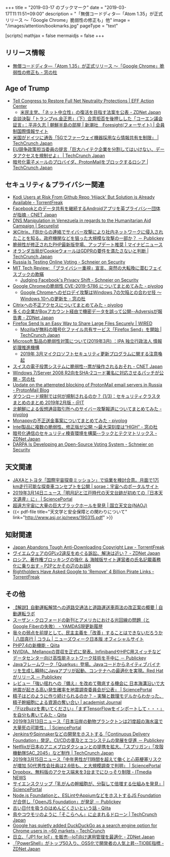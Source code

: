 +++
title = "2019-03-17 のブックマーク"
date =  "2019-03-17T11:11:51+09:00"
description = "「無償コードディタ―「Atom 1.35」が正式リリース ～「Google Chrome」脆弱性の修正も」他"
image = "/images/attention/bookmarks.jpg"
pageType = "text"

[scripts]
  mathjax = false
  mermaidjs = false
+++

## リリース情報

- [無償コードディタ―「Atom 1.35」が正式リリース ～「Google Chrome」脆弱性の修正も - 窓の杜](https://forest.watch.impress.co.jp/docs/news/1174873.html)

## Age of Trump

- [Tell Congress to Restore Full Net Neutrality Protections | EFF Action Center](https://act.eff.org/action/tell-congress-to-restore-full-net-neutrality-protections)
    - [米民主党、「ネット中立性」の復活を目指す法案を公表 - ZDNet Japan](https://japan.zdnet.com/article/35133907/)
- [会談決裂「トランプvs.金正恩」（下）合意拒否を後押しした「コーエン議会証言」：平井久志 | 朝鮮半島の部屋 | 新潮社　Foresight(フォーサイト) | 会員制国際情報サイト](https://www.fsight.jp/articles/-/44997)
- [米国がドイツに通告「5Gでファーウェイ機器採用なら情報共有を制限」  |  TechCrunch Japan](https://techcrunch.com/2019/03/11/germany-intelligence-sharing/)
- [EU競争政策担当委員の提言「巨大ハイテク企業を分割してはいけない、データアクセスを規制せよ」  |  TechCrunch Japan](https://techcrunch.com/2019/03/11/dont-break-up-big-tech-regulate-data-access-says-eu-antitrust-chief/)
- [暗号化電子メールのプロバイダ、ProtonMailをブロックするロシア  |  TechCrunch Japan](https://techcrunch.com/2019/03/11/russia-blocks-protonmail/)

## セキュリティ＆プライバシー関連

- [Kodi Users at Risk From Github Repo 'Hijack' But Solution is Already Available - TorrentFreak](https://torrentfreak.com/kodi-users-at-risk-from-github-repo-hijack-but-solution-is-already-available-190309/)
- [Facebookとのデータ共有を継続するAndroidアプリを英プライバシー団体が指摘 - CNET Japan](https://japan.cnet.com/article/35133823/)
- [DNS Manipulation in Venezuela in regards to the Humanitarian Aid Campaign | Securelist](https://securelist.com/dns-manipulation-in-venezuela/89592/)
- [米Citrix、FBIからの連絡でサイバー攻撃により社内ネットワークに侵入されたことを知る。政府機関などを狙った大規模な攻撃の一部か？ － Publickey](https://www.publickey1.jp/blog/19/citrixfbi.html)
- [脆弱性が修正されたPHP最新版登場、アップデート推奨 | マイナビニュース](https://news.mynavi.jp/article/20190310-785438/)
- [オランダ当局がCookieウォールはGDPRの要件を満たさないと判断  |  TechCrunch Japan](https://techcrunch.com/2019/03/08/cookie-walls-dont-comply-with-gdpr-says-dutch-dpa/)
- [Russia Is Testing Online Voting - Schneier on Security](https://www.schneier.com/blog/archives/2019/03/russia_is_testi.html)
- [MIT Tech Review: 「プライバシー重視」宣言、突然の大転換に潜むフェイスブックの欺瞞](https://www.technologyreview.jp/s/129792/zuckerbergs-new-privacy-essay-shows-why-facebook-needs-to-be-broken-up/)
    - [Judging Facebook's Privacy Shift - Schneier on Security](https://www.schneier.com/blog/archives/2019/03/judging_faceboo.html)
- [Google Chromeの脆弱性 CVE-2019-5786 についてまとめてみた - piyolog](https://piyolog.hatenadiary.jp/entry/2019/03/12/002858)
    - [Google Chromeへのゼロデイ攻撃はWindows 7の欠陥との合わせ技 ～Windows 10への更新を - 窓の杜](https://forest.watch.impress.co.jp/docs/news/1174103.html)
- [Citrixへの不正アクセスについてまとめてみた - piyolog](https://piyolog.hatenadiary.jp/entry/2019/03/12/183000)
- [多くの企業がBoxアカウント経由で機密データを誤って公開--Adversisが報告書 - ZDNet Japan](https://japan.zdnet.com/article/35134015/)
- [Firefox Send Is an Easy Way to Share Large Files Securely | WIRED](https://www.wired.com/story/firefox-send-encrypted-large-files/)
    - [Mozillaが無料の暗号化ファイル共有サービス「Firefox Send」を開始  |  TechCrunch Japan](https://techcrunch.com/2019/03/12/mozilla-launches-its-free-encrypted-file-sharing-service-firefox-send/)
- [Microsoft 製品の脆弱性対策について(2019年3月) ：IPA 独立行政法人 情報処理推進機構](https://www.ipa.go.jp/security/ciadr/vul/20190313-ms.html)
    - [2019年 3月マイクロソフトセキュリティ更新プログラムに関する注意喚起](https://www.jpcert.or.jp/at/2019/at190012.html)
- [スイスの電子投票システムに脆弱性--票が操作されるおそれ - CNET Japan](https://japan.cnet.com/article/35134106/)
- [Windows 7/Server 2008 R2向をSHA-2コード署名に対応させるパッチが公開 - 窓の杜](https://forest.watch.impress.co.jp/docs/news/1174505.html)
- [Update on the attempted blocking of ProtonMail email servers in Russia - ProtonMail Blog](https://protonmail.com/blog/russia-block/)
- [ダウンロード規制では何が規制されるのか？ (1/3)：セキュリティクラスタ まとめのまとめ 2019年2月版 - ＠IT](https://www.atmarkit.co.jp/ait/articles/1903/14/news022.html)
- [北朝鮮による仮想通貨取引所へのサイバー攻撃報道についてまとめてみた - piyolog](https://piyolog.hatenadiary.jp/entry/2019/03/14/064737)
- [Monappyの不正送金事案についてまとめてみた - piyolog](https://piyolog.hatenadiary.jp/entry/2019/03/14/183000)
- [Intel製品に複数の脆弱性、修正版が公開 ～最大深刻度は“HIGH” - 窓の杜](https://forest.watch.impress.co.jp/docs/news/1174631.html)
- [暗号化通信のセキュリティ検査環境を構築--ラックとテクマトリックス - ZDNet Japan](https://japan.zdnet.com/article/35134225/)
- [DARPA Is Developing an Open-Source Voting System - Schneier on Security](https://www.schneier.com/blog/archives/2019/03/darpa_is_develo.html)

## 天文関連

- [JAXAとトヨタ「国際宇宙探査ミッション」で協業を検討合意。月面で1万km走行可能な探査車コンセプトを公開 | sorae：宇宙へのポータルサイト](https://sorae.info/030201/2019_3_12_jaxa.html)
- [2019年3月14日ニュース「明月記と江戸時代の天文台跡が初めての『日本天文遺産』に」 | SciencePortal](https://scienceportal.jst.go.jp/news/newsflash_review/newsflash/2019/03/20190314_01.html)
- [超遠方宇宙に大量の巨大ブラックホールを発見 | 国立天文台(NAOJ)](https://www.nao.ac.jp/news/science/2019/20190314-subaru.html)
- {{< pdf-file title="天文学と安全保障との関わりについて" link="http://www.asj.or.jp/news/190315.pdf" >}}

## 知財関連

- [Japan Abandons Tough Anti-Downloading Copyright Law - TorrentFreak](https://torrentfreak.com/japan-abandons-tough-anti-downloading-copyright-law-190313/)
- [ヴイエムウェアのGPLv2違反をめぐる訴訟、解決は近い？ - ZDNet Japan](https://japan.zdnet.com/article/35133975/)
- [ロシア、著作権ブロッキングの強化 ＆ 海賊版サイト運営者の氏名記載義務化に乗り出す – P2Pとかその辺のお話R](https://p2ptk.org/copyright/1695)
- [Rightholders Have Asked Google to 'Remove' 4 Billion Pirate Links - TorrentFreak](https://torrentfreak.com/rightholders-have-asked-google-to-remove-4-billion-pirate-links-190316/)

## その他

- [【解説】自動運転解禁への道路交通法と道路運送車両法の改正案の概要 | 自動運転ラボ](https://jidounten-lab.com/u_autonomous-japan-law-2)
- [スーザン・クロフォードの新刊とアメリカにおける光回線の問題（とGoogle Fiberの失敗） - YAMDAS現更新履歴](https://yamdas.hatenablog.com/entry/20190311/fiber)
- [我々の弱点を前提として、民主主義を「改善」することはできないだろうか | 八田真行 | コラム | ニューズウィーク日本版 オフィシャルサイト](https://www.newsweekjapan.jp/hatta/2019/03/post-5.php)
- [PHP7.4の新機能 - Qiita](https://qiita.com/rana_kualu/items/38c9917f634bc7767f1b)
- [NVIDIA、Mellanoxの買収を正式に発表。InfinibandやHPC用スイッチなどデータセンター向け高性能ネットワーク技術を手中に － Publickey](https://www.publickey1.jp/blog/19/nvidiamellanoxinfinibandhpc.html)
- [Javaフレームワーク「Quarkus」登場。Javaコードからネイティブバイナリを生成し瞬時にJavaアプリが起動、コンテナへの最適化を実現。Red Hatがリリース － Publickey](https://www.publickey1.jp/blog/19/javaquarkusjavajavared_hat.html)
- [レビュー「強い揺れへの『備え』を改めて徹底する機会に 日本海溝沿いで大地震が起きる高い発生確率を地震調査委員会が公表」 | SciencePortal](https://scienceportal.jst.go.jp/news/newsflash_review/review/2019/03/20190312_01.html)
- [精子はどのように作り続けられるのか？ – 実験と数理モデルからわかった、精子幹細胞による資源の奪い合い | academist Journal](https://academist-cf.com/journal/?p=10052)
- [「FizzBuzzを書いてください」「まずTensorFlowをインポートして・・・」を自分も書いてみた - Qiita](https://qiita.com/YusukeSuzuki@github/items/13268a780963d9446688)
- [2019年3月13日ニュース「日本沿岸の動物プランクトンは21度超の海水温で大量死の可能性」 | SciencePortal](https://scienceportal.jst.go.jp/news/newsflash_review/newsflash/2019/03/20190313_01.html)
- [JenkinsやSpinnakerなどの開発をホストする「Continuous Delivery Foundation」発足。CI/CDの普及とエコシステムの発展を促進 － Publickey](https://www.publickey1.jp/blog/19/jenkinsspinnakercontinuous_delivery_foundationcicd.html)
- [Netflixが日本のアニメプロダクションとの提携を拡大、「スプリガン」「攻殻機動隊SAC_2045」など制作  |  TechCrunch Japan](https://jp.techcrunch.com/2019/03/13/netflix-animation/)
- [2019年3月15日ニュース「中年男性が11時間を超えて働くと心筋梗塞リスクが増加 50代男性会社員は2.6倍も、と大規模調査で判明」 | SciencePortal](https://scienceportal.jst.go.jp/news/newsflash_review/newsflash/2019/03/20190315_02.html)
- [Dropbox、無料版のアクセス端末を3台までにひっそり制限 - ITmedia NEWS](https://www.itmedia.co.jp/news/articles/1903/15/news081.html)
- [サイエンスクリップ「乳がんの幹細胞が、分裂して倍増する仕組みを発見」| SciencePortal](https://scienceportal.jst.go.jp/clip/20190315_01.html)
- [Node.js Foundationと、ESLintやAppiumなどをホストするJS Foundationが合併し「OpenJS Foundation」が発足 － Publickey](https://www.publickey1.jp/blog/19/nodejs_foundationeslintappiumjs_foundationopenjs_foundation.html)
- [古い日付を扱うのはめんどくさいという話 - Qiita](https://qiita.com/dhirabayashi/items/0620dd8b820bf6291f1d)
- [鳥やコウモリのように「そこらへん」に止まれるドローン  |  TechCrunch Japan](https://techcrunch.com/2019/03/13/tiny-claws-let-drones-perch-like-birds-and-bats/)
- [Google has quietly added DuckDuckGo as a search engine option for Chrome users in ~60 markets – TechCrunch](https://techcrunch.com/2019/03/13/google-has-quietly-added-duckduckgo-as-a-search-engine-option-for-chrome-users-in-60-markets/)
- [日立、「JP1 for IoT」を販売--IoT向け運用管理を最適化 - ZDNet Japan](https://japan.zdnet.com/article/35134238/)
- [「PowerShell」がトップ50入り、OSS化で開発者の人気上昇--TIOBE指標 - ZDNet Japan](https://japan.zdnet.com/article/35134226/)
